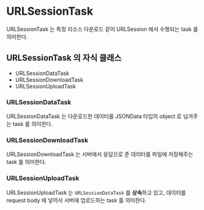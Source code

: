 # URLSessionTask
URLSessionTask 는 특정 리소스 다운로드 같이 URLSession 에서 수행되는 task 를 의미한다.

## URLSessionTask 의 자식 클래스
- URLSessionDataTask
- URLSessionDownloadTask
- URLSessionUploadTask

### URLSessionDataTask
URLSessionDataTask 는 다운로드한 데이터를 JSONData 타입의 object 로 넘겨주는 task 를 의미한다.

### URLSessionDownloadTask
URLSessionDownloadTask 는 서버에서 응답으로 준 데이터를 파일에 저장해주는 task 를 의미한다.

### URLSessionUploadTask
URLSessionUploadTask 는 ```URLSessionDataTask``` 를 <b>상속</b>하고 있고, 데이터를 request body 에 넣어서 서버에 업로드하는 task 를 의미한다.